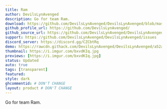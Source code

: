 ```yaml
---
title: Ram
author: DevilsLynAvenged
description: Go for team Ram.
download: https://github.com/DevilsLynAvenged/DevilsLynAvenged/blob/master/Theme_Group_4/Ram.theme.css
github_profile_url: https://github.com/DevilsLynAvenged/
github_source_url: https://github.com/DevilsLynAvenged/DevilsLynAvenged/blob/master/Theme_Group_4/Ram.theme.css
support: https://github.com/DevilsLynAvenged/DevilsLynAvenged/issues
discord_server: https://discord.gg/CZCbtRq
demo: https://rawcdn.githack.com/DevilsLynAvenged/DevilsLynAvenged/a52a7fe6798ccccf2c496e8cb67194fae22a093b/Theme_Group_4/Ram.theme.css
thumbnail: https://i.imgur.com/bxvdKIq.jpg
previews: [https://i.imgur.com/bxvdKIq.jpg]
status: Updated
auto: true
tags: [transparent]
featured:
style: dark
ghcommentid: # DON'T CHANGE
layout: product # DON'T CHANGE
---
```

Go for team Ram.
